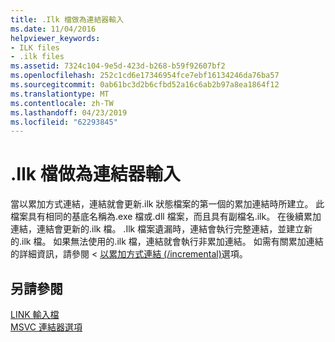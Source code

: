 ```yaml
---
title: .Ilk 檔做為連結器輸入
ms.date: 11/04/2016
helpviewer_keywords:
- ILK files
- .ilk files
ms.assetid: 7324c104-9e5d-423d-b268-b59f92607bf2
ms.openlocfilehash: 252c1cd6e17346954fce7ebf16134246da76ba57
ms.sourcegitcommit: 0ab61bc3d2b6cfbd52a16c6ab2b97a8ea1864f12
ms.translationtype: MT
ms.contentlocale: zh-TW
ms.lasthandoff: 04/23/2019
ms.locfileid: "62293845"
---
```

# <a name="ilk-files-as-linker-input"></a>.Ilk 檔做為連結器輸入

當以累加方式連結，連結就會更新.ilk 狀態檔案的第一個的累加連結時所建立。 此檔案具有相同的基底名稱為.exe 檔或.dll 檔案，而且具有副檔名.ilk。 在後續累加連結，連結會更新的.ilk 檔。 .Ilk 檔案遺漏時，連結會執行完整連結，並建立新的.ilk 檔。 如果無法使用的.ilk 檔，連結就會執行非累加連結。 如需有關累加連結的詳細資訊，請參閱 <<c0> [ 以累加方式連結 (/incremental)](incremental-link-incrementally.md)選項。

## <a name="see-also"></a>另請參閱

[LINK 輸入檔](link-input-files.md)<br/>
[MSVC 連結器選項](linker-options.md)
